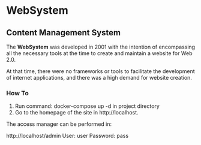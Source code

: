 # WebSystem

## Content Management System

The **WebSystem** was developed in 2001 with the intention of encompassing all the necessary tools at the time to create and maintain a website for Web 2.0.

At that time, there were no frameworks or tools to facilitate the development of internet applications, and there was a high demand for website creation.

### How To

1. Run command: docker-compose up -d in project directory
2. Go to the homepage of the site in http://localhost.

The access manager can be performed in:

http://localhost/admin
User: user
Password: pass